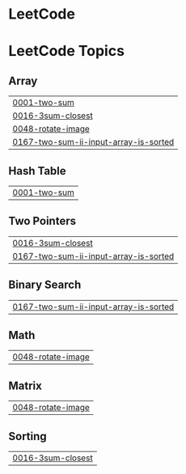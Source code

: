 # LeetCode
<!---LeetCode Topics Start-->
# LeetCode Topics
## Array
|  |
| ------- |
| [0001-two-sum](https://github.com/tripti-singh-cs/LeetCode/tree/master/0001-two-sum) |
| [0016-3sum-closest](https://github.com/tripti-singh-cs/LeetCode/tree/master/0016-3sum-closest) |
| [0048-rotate-image](https://github.com/tripti-singh-cs/LeetCode/tree/master/0048-rotate-image) |
| [0167-two-sum-ii-input-array-is-sorted](https://github.com/tripti-singh-cs/LeetCode/tree/master/0167-two-sum-ii-input-array-is-sorted) |
## Hash Table
|  |
| ------- |
| [0001-two-sum](https://github.com/tripti-singh-cs/LeetCode/tree/master/0001-two-sum) |
## Two Pointers
|  |
| ------- |
| [0016-3sum-closest](https://github.com/tripti-singh-cs/LeetCode/tree/master/0016-3sum-closest) |
| [0167-two-sum-ii-input-array-is-sorted](https://github.com/tripti-singh-cs/LeetCode/tree/master/0167-two-sum-ii-input-array-is-sorted) |
## Binary Search
|  |
| ------- |
| [0167-two-sum-ii-input-array-is-sorted](https://github.com/tripti-singh-cs/LeetCode/tree/master/0167-two-sum-ii-input-array-is-sorted) |
## Math
|  |
| ------- |
| [0048-rotate-image](https://github.com/tripti-singh-cs/LeetCode/tree/master/0048-rotate-image) |
## Matrix
|  |
| ------- |
| [0048-rotate-image](https://github.com/tripti-singh-cs/LeetCode/tree/master/0048-rotate-image) |
## Sorting
|  |
| ------- |
| [0016-3sum-closest](https://github.com/tripti-singh-cs/LeetCode/tree/master/0016-3sum-closest) |
<!---LeetCode Topics End-->